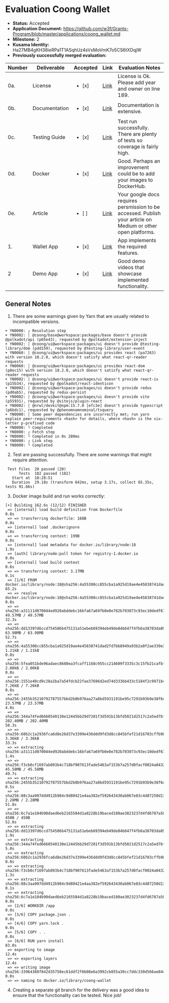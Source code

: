 # Evaluation Coong Wallet


- **Status:** Accepted
- **Application Document:** https://github.com/w3f/Grants-Program/blob/master/applications/coong_wallet.md
- **Milestone:** 2
- **Kusama Identity:** Ha27MB4gKH36ieRPa1T1ASqhUz4sVxMoVmK7o5CS6tXDqjW
- **Previously successfully merged evaluation:** 

| Number | Deliverable | Accepted | Link | Evaluation Notes |
| ------ | ----------- | -------- | ---- |----------------- |
| 0a. | License |<ul><li>[x] </li></ul>|[Link](https://github.com/CoongCrafts/coong-wallet/blob/w3f-milestone-2/LICENSE)| License is Ok. Please add year and owner on line 189. |
| 0b.  | Documentation |<ul><li>[x] </li></ul>|[Link](https://github.com/CoongCrafts/coong-wallet/blob/w3f-milestone-2/README.md)|Documentation is extensive.  |
| 0c. | Testing Guide |<ul><li>[x] </li></ul>|[Link](https://github.com/CoongCrafts/coong-wallet/tree/w3f-milestone-2#how-to-run-tests)| Test run successfully. There are plenty of tests so coverage is fairly high.|
| 0d.  | Docker |<ul><li>[x] </li></ul>|[Link](https://github.com/CoongCrafts/coong-wallet/blob/w3f-milestone-2/Dockerfile)| Good. Perhaps an improvement could be to add your images to DockerHub.  |
| 0e. | Article |<ul><li>[ ] </li></ul>| [Link](https://docs.google.com/document/d/1nZUzetDZvLReof3easrRvR5HQSpjags-XShYj55gJEo/edit?usp=sharing)| Your google docs requires persmission to be accessed. Publish your article on Medium or other open platforms. |
| 1.  | Wallet App |<ul><li>[x] </li></ul>|[Link](https://dapp.coongwallet.io/)| App implements the required features. |
| 2 | Demo App |<ul><li>[x] </li></ul>|[Link](https://www.youtube.com/watch?v=9fIcAlpx_UI)| Good demo videos that showcase implemented functionality. |



## General Notes

1. There are some warnings given by Yarn that are usually related to incompatible versions. 

```
➤ YN0000: ┌ Resolution step
➤ YN0002: │ @coong/base@workspace:packages/base doesn't provide @polkadot/api (p65e43), requested by @polkadot/extension-inject
➤ YN0002: │ @coong/ui@workspace:packages/ui doesn't provide @testing-library/dom (pdd159), requested by @testing-library/user-event
➤ YN0060: │ @coong/ui@workspace:packages/ui provides react (pa7263) with version 18.2.0, which doesn't satisfy what react-qr-reader requests
➤ YN0060: │ @coong/ui@workspace:packages/ui provides react-dom (p8ec15) with version 18.2.0, which doesn't satisfy what react-qr-reader requests
➤ YN0002: │ @coong/ui@workspace:packages/ui doesn't provide react-is (p15b34), requested by @polkadot/react-identicon
➤ YN0002: │ @coong/ui@workspace:packages/ui doesn't provide redux (pd0ab5), requested by redux-persist
➤ YN0002: │ @coong/ui@workspace:packages/ui doesn't provide vite (p55931), requested by @vitejs/plugin-react
➤ YN0002: │ @nrwl/devkit@npm:15.7.0 [efc3e] doesn't provide typescript (p6bdc1), requested by @phenomnomnominal/tsquery
➤ YN0000: │ Some peer dependencies are incorrectly met; run yarn explain peer-requirements <hash> for details, where <hash> is the six-letter p-prefixed code
➤ YN0000: └ Completed
➤ YN0000: ┌ Fetch step
➤ YN0000: └ Completed in 0s 280ms
➤ YN0000: ┌ Link step
➤ YN0000: └ Completed
```

2. Test are passing successfully. There are some warnings that might require attention. 

```
 Test Files  20 passed (20)
      Tests  182 passed (182)
   Start at  18:28:51
   Duration  29.18s (transform 642ms, setup 3.17s, collect 65.35s, tests 91.66s)
```
3. Docker image build and run works correctly:

```
[+] Building 162.6s (12/12) FINISHED                                                                                                                                                                     
 => [internal] load build definition from Dockerfile                                                                                                                                                0.0s
 => => transferring dockerfile: 168B                                                                                                                                                                0.0s
 => [internal] load .dockerignore                                                                                                                                                                   0.0s
 => => transferring context: 199B                                                                                                                                                                   0.0s
 => [internal] load metadata for docker.io/library/node:18                                                                                                                                          1.9s
 => [auth] library/node:pull token for registry-1.docker.io                                                                                                                                         0.0s
 => [internal] load build context                                                                                                                                                                   0.6s
 => => transferring context: 3.17MB                                                                                                                                                                 0.1s
 => [1/6] FROM docker.io/library/node:18@sha256:4a55308cc855cba1a925d19ae4e45838741dad2fd7bb8949a93b2a0f2ae339e3                                                                                   65.2s
 => => resolve docker.io/library/node:18@sha256:4a55308cc855cba1a925d19ae4e45838741dad2fd7bb8949a93b2a0f2ae339e3                                                                                    0.0s
 => => sha256:a31111d070044ed920abddebc16bfa67a69fb0e0e782b703073c93ec10dedf67 49.57MB / 49.57MB                                                                                                   32.3s
 => => sha256:dd13397d6ccd754586b475131a51ebeb69394eb49de84b647f4fb6a38703da89 63.98MB / 63.98MB                                                                                                   52.7s
 => => sha256:4a55308cc855cba1a925d19ae4e45838741dad2fd7bb8949a93b2a0f2ae339e3 1.21kB / 1.21kB                                                                                                      0.0s
 => => sha256:5fea051bde96adaec8680ea3fcaff1168c955cc214609f3335c3c15fb21cafbf 2.00kB / 2.00kB                                                                                                      0.0s
 => => sha256:1551e40cd9c28a1ba7a54fdcb22fae37696d2ed74d333bb433c5184f2c9971b4 7.26kB / 7.26kB                                                                                                      0.0s
 => => sha256:2455b35210792787557bbd2b0b976aa27a8bd5931191be95c7291b93b9e38f6c 23.57MB / 23.57MB                                                                                                    4.0s
 => => sha256:344a74fed6660540130e12445bb29d7201f3d591b13bfd5021d2517c2a5ed7bf 202.40MB / 202.40MB                                                                                                 58.3s
 => => sha256:60b2c1a2936fca6d8e26d37e3399e436ddd9fd3d8cc845bfef21d16703cffb98 3.36kB / 3.36kB                                                                                                     33.3s
 => => extracting sha256:a31111d070044ed920abddebc16bfa67a69fb0e0e782b703073c93ec10dedf67                                                                                                           1.4s
 => => sha256:f3cb0cf1697ab893b4c718bf907613fade5463af153b7a257d0facf0024a0432 45.58MB / 45.58MB                                                                                                   49.7s
 => => extracting sha256:2455b35210792787557bbd2b0b976aa27a8bd5931191be95c7291b93b9e38f6c                                                                                                           0.5s
 => => sha256:88c3aa907dd4912b984c9d80421e4aa382ef592643430ab067e83c4d87250d13 2.28MB / 2.28MB                                                                                                     51.8s
 => => sha256:6c7a1e104b90daed6eb2165584d1a8228b19baced180ae3023237d4fd6787a50 450B / 450B                                                                                                         52.0s
 => => extracting sha256:dd13397d6ccd754586b475131a51ebeb69394eb49de84b647f4fb6a38703da89                                                                                                           1.9s
 => => extracting sha256:344a74fed6660540130e12445bb29d7201f3d591b13bfd5021d2517c2a5ed7bf                                                                                                           5.0s
 => => extracting sha256:60b2c1a2936fca6d8e26d37e3399e436ddd9fd3d8cc845bfef21d16703cffb98                                                                                                           0.0s
 => => extracting sha256:f3cb0cf1697ab893b4c718bf907613fade5463af153b7a257d0facf0024a0432                                                                                                           1.3s
 => => extracting sha256:88c3aa907dd4912b984c9d80421e4aa382ef592643430ab067e83c4d87250d13                                                                                                           0.1s
 => => extracting sha256:6c7a1e104b90daed6eb2165584d1a8228b19baced180ae3023237d4fd6787a50                                                                                                           0.0s
 => [2/6] WORKDIR /app                                                                                                                                                                              0.0s
 => [3/6] COPY package.json .                                                                                                                                                                       0.0s
 => [4/6] COPY yarn.lock .                                                                                                                                                                          0.0s
 => [5/6] COPY . .                                                                                                                                                                                  0.0s
 => [6/6] RUN yarn install                                                                                                                                                                         83.0s
 => exporting to image                                                                                                                                                                             12.4s
 => => exporting layers                                                                                                                                                                            12.4s
 => => writing image sha256:33964388f842d35758ec61ddf2f6b08e6a3992cb855a30cc7ddc330d566ae844                                                                                                        0.0s
 => => naming to docker.io/library/coong-wallet 
```

4. Creating a separate git branch for the delivery was a good idea to ensure that the functionality can be tested. Nice job! 